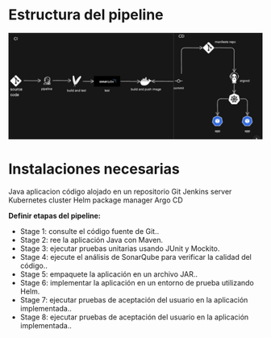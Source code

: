 # Estructura del pipeline 
![Diagrama](https://github.com/Andherson333333/CI-CD/blob/main/Jenkins/java%2Bmaven%2Bsonarqube%2Bdocker%2Bhelm%2Bargocd/imagenes/jenkins-maven.JPG)

# Instalaciones necesarias

Java aplicacion código alojado en un repositorio Git
Jenkins server
Kubernetes cluster
Helm package manager
Argo CD


**Definir etapas del pipeline:**
   - Stage 1: consulte el código fuente de Git..
   - Stage 2: ree la aplicación Java con Maven.
   - Stage 3: ejecutar pruebas unitarias usando JUnit y Mockito.
   - Stage 4: ejecute el análisis de SonarQube para verificar la calidad del código..
   - Stage 5: empaquete la aplicación en un archivo JAR..
   - Stage 6: implementar la aplicación en un entorno de prueba utilizando Helm.
   - Stage 7: ejecutar pruebas de aceptación del usuario en la aplicación implementada..
   - Stage 8: ejecutar pruebas de aceptación del usuario en la aplicación implementada..




